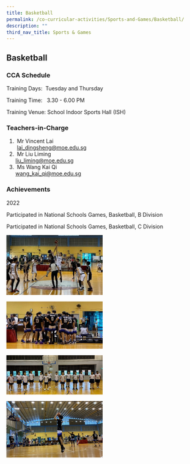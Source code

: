 ```yaml
---
title: Basketball
permalink: /co-curricular-activities/Sports-and-Games/Basketball/
description: ""
third_nav_title: Sports & Games
---
```

## Basketball 
  

### CCA Schedule

Training Days:  Tuesday and Thursday 

Training Time:   3.30 - 6.00 PM

Training Venue: School Indoor Sports Hall (ISH) 

  

### Teachers-in-Charge  

1.   Mr Vincent Lai<br> lai_dingsheng@moe.edu.sg
2.   Mr Liu Liming<br>liu_liming@moe.edu.sg
3.   Ms Wang Kai Qi<br> wang_kai_qi@moe.edu.sg

### Achievements

2022

Participated in National Schools Games, Basketball, B Division

Participated in National Schools Games, Basketball, C Division

<img src="/images/Basketball1.jpg" 
     style="width:50%">

<img src="/images/Basketball2.jpg" 
     style="width:50%">

<img src="/images/Basketball(3).jpg" 
     style="width:50%">

<img src="/images/Basketball(4).jpg" 
     style="width:50%">